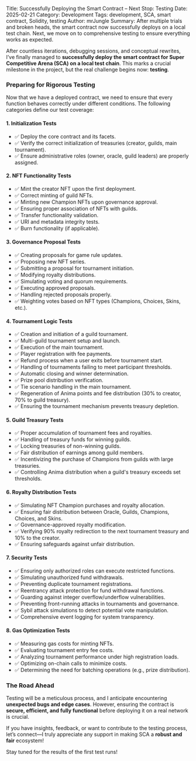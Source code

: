Title: Successfully Deploying the Smart Contract – Next Stop: Testing
Date: 2025-02-21
Category: Development
Tags: development, SCA, smart contract, Solidity, testing
Author: mrJungle
Summary: After multiple trials and broken heads, the smart contract now successfully deploys on a local test chain. Next, we move on to comprehensive testing to ensure everything works as expected.

After countless iterations, debugging sessions, and conceptual rewrites, I’ve finally managed to **successfully deploy the smart contract for Super Competitive Arena (SCA) on a local test chain**. This marks a crucial milestone in the project, but the real challenge begins now: **testing**.

### Preparing for Rigorous Testing
Now that we have a deployed contract, we need to ensure that every function behaves correctly under different conditions. The following categories define our test coverage:

#### **1. Initialization Tests**
- ✅ Deploy the core contract and its facets.
- ✅ Verify the correct initialization of treasuries (creator, guilds, main tournament).
- ✅ Ensure administrative roles (owner, oracle, guild leaders) are properly assigned.

#### **2. NFT Functionality Tests**
- ✅ Mint the creator NFT upon the first deployment.
- ✅ Correct minting of guild NFTs.
- ✅ Minting new Champion NFTs upon governance approval.
- ✅ Ensuring proper association of NFTs with guilds.
- ✅ Transfer functionality validation.
- ✅ URI and metadata integrity tests.
- ✅ Burn functionality (if applicable).

#### **3. Governance Proposal Tests**
- ✅ Creating proposals for game rule updates.
- ✅ Proposing new NFT series.
- ✅ Submitting a proposal for tournament initiation.
- ✅ Modifying royalty distributions.
- ✅ Simulating voting and quorum requirements.
- ✅ Executing approved proposals.
- ✅ Handling rejected proposals properly.
- ✅ Weighting votes based on NFT types (Champions, Choices, Skins, etc.).

#### **4. Tournament Logic Tests**
- ✅ Creation and initiation of a guild tournament.
- ✅ Multi-guild tournament setup and launch.
- ✅ Execution of the main tournament.
- ✅ Player registration with fee payments.
- ✅ Refund process when a user exits before tournament start.
- ✅ Handling of tournaments failing to meet participant thresholds.
- ✅ Automatic closing and winner determination.
- ✅ Prize pool distribution verification.
- ✅ Tie scenario handling in the main tournament.
- ✅ Regeneration of Anima points and fee distribution (30% to creator, 70% to guild treasury).
- ✅ Ensuring the tournament mechanism prevents treasury depletion.

#### **5. Guild Treasury Tests**
- ✅ Proper accumulation of tournament fees and royalties.
- ✅ Handling of treasury funds for winning guilds.
- ✅ Locking treasuries of non-winning guilds.
- ✅ Fair distribution of earnings among guild members.
- ✅ Incentivizing the purchase of Champions from guilds with large treasuries.
- ✅ Controlling Anima distribution when a guild's treasury exceeds set thresholds.

#### **6. Royalty Distribution Tests**
- ✅ Simulating NFT Champion purchases and royalty allocation.
- ✅ Ensuring fair distribution between Oracle, Guilds, Champions, Choices, and Skins.
- ✅ Governance-approved royalty modification.
- ✅ Verifying 90% royalty redirection to the next tournament treasury and 10% to the creator.
- ✅ Ensuring safeguards against unfair distribution.

#### **7. Security Tests**
- ✅ Ensuring only authorized roles can execute restricted functions.
- ✅ Simulating unauthorized fund withdrawals.
- ✅ Preventing duplicate tournament registrations.
- ✅ Reentrancy attack protection for fund withdrawal functions.
- ✅ Guarding against integer overflow/underflow vulnerabilities.
- ✅ Preventing front-running attacks in tournaments and governance.
- ✅ Sybil attack simulations to detect potential vote manipulation.
- ✅ Comprehensive event logging for system transparency.

#### **8. Gas Optimization Tests**
- ✅ Measuring gas costs for minting NFTs.
- ✅ Evaluating tournament entry fee costs.
- ✅ Analyzing tournament performance under high registration loads.
- ✅ Optimizing on-chain calls to minimize costs.
- ✅ Determining the need for batching operations (e.g., prize distribution).

### The Road Ahead
Testing will be a meticulous process, and I anticipate encountering **unexpected bugs and edge cases**. However, ensuring the contract is **secure, efficient, and fully functional** before deploying it on a real network is crucial.

If you have insights, feedback, or want to contribute to the testing process, let’s connect—I truly appreciate any support in making SCA a **robust and fair** ecosystem!

Stay tuned for the results of the first test runs!


